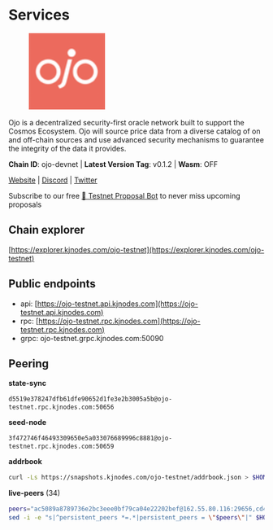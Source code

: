# Services

<figure><img src="https://raw.githubusercontent.com/kj89/cosmos-images/main/logos/ojo.png" width="150" alt=""><figcaption></figcaption></figure>

Ojo is a decentralized security-first oracle network built  to support the Cosmos Ecosystem. Ojo will source price data  from a diverse catalog of on and off-chain sources and use  advanced security mechanisms to guarantee the integrity of the data it provides.

**Chain ID**: ojo-devnet | **Latest Version Tag**: v0.1.2 | **Wasm**: OFF

[Website](https://ojo.network) | [Discord](https://discord.gg/fd8Yrex8nC) | [Twitter](https://twitter.com/ojo_network)



Subscribe to our free [🤖 Testnet Proposal Bot](https://t.me/kjnodes_testnet_proposal_bot) to never miss upcoming proposals


## Chain explorer
[https://explorer.kjnodes.com/ojo-testnet](https://explorer.kjnodes.com/ojo-testnet)

## Public endpoints

* api: [https://ojo-testnet.api.kjnodes.com](https://ojo-testnet.api.kjnodes.com)
* rpc: [https://ojo-testnet.rpc.kjnodes.com](https://ojo-testnet.rpc.kjnodes.com)
* grpc: ojo-testnet.grpc.kjnodes.com:50090

## Peering

**state-sync**

```text
d5519e378247dfb61dfe90652d1fe3e2b3005a5b@ojo-testnet.rpc.kjnodes.com:50656
```

**seed-node**

```text
3f472746f46493309650e5a033076689996c8881@ojo-testnet.rpc.kjnodes.com:50659
```

**addrbook**
```bash
curl -Ls https://snapshots.kjnodes.com/ojo-testnet/addrbook.json > $HOME/.ojo/config/addrbook.json
```

**live-peers** (34)
```bash
peers="ac5089a8789736e2bc3eee0bf79ca04e22202bef@162.55.80.116:29656,cd4d7ffdad8bd258cd90c22ec7197c0fdf9f3648@38.242.134.73:27656,b6b4a4c720c4b4a191f0c5583cc298b545c330df@65.109.28.219:21656,239caa37cb0f131b01be8151631b649dc700cd97@95.217.200.36:46656,d5519e378247dfb61dfe90652d1fe3e2b3005a5b@65.109.68.190:50656,e6b70cf272ec33d3915a94c60b68637935643fd3@194.163.167.138:59656,0ac9841750afe017b882768b0e29e72b8296d6b0@104.194.8.68:46656,5c2a752c9b1952dbed075c56c600c3a79b58c395@95.214.52.139:27226,d5b2ae8815b09a30ab253957f7eca052dde3101d@65.108.9.164:24656,f63f353c1e8b47b6fe1cbbda91b5a91673c155b3@89.163.132.156:36656,8671c2dbbfd918374292e2c760704414d853f5b7@35.215.121.109:26656,f12af93f4f59534a022192408c31fdd1d2f1bb0c@38.242.131.92:26656,affee2f485ca15c68c302ad98e8de41fcd0e71ba@162.19.238.49:26656,d9df87e2e26db62ef4014ce6e8705ee11bda304f@176.124.220.21:4669,50e9bd8647571268df2313df6c46ba9960c9f40e@178.128.88.30:26656,b6c75d1fbdc9c39daaaf52a4c0937b9f06975808@167.235.198.193:26656,23830179727e6e38933e95000cb84ece4112f78c@185.155.97.74:18656,fee808fc235e2f345caaaee1d65f818d710f6433@213.137.237.201:26656,98981d7eef057a01274473363addb7f0b17e06fa@84.21.171.25:26656,f474a520009496972515f843cdb835fc7d663779@65.109.23.114:21656,f4663c5df8ee2e2b6e1cc6a9d7ad09687a27e08c@68.183.32.158:26656,2a4497089e7076c2d836741ae38a64138233bb4b@165.22.60.23:26656,969b1e53d217abf769054777190f9a65eb8174cf@46.4.61.91:26656,4e38368e64b1951439e7d6ac3387dae9dcfef120@94.130.16.254:60956,67e95aeec46d7c5840f9685ca2b4cd725841b814@16.163.74.176:26636,0621bb73d18724cae4eb411e6b96765f95a3345e@178.63.8.245:61356,7186f24ace7f4f2606f56f750c2684d387dc39ac@65.108.231.124:12656,577606f2072f97a5107bead5b2321302092c1f7d@194.5.152.12:26656,8e69c82fd42041a5eff49bcb94ae65c037aa45a9@65.109.87.88:26156,0ccc4bd8386fbec1421e3c19c24124eeb00b3293@46.101.144.90:28656,952f01b8486a99436a5ade5a0c20089838b0427f@31.220.90.158:26656,4764a447ea3518e5017756b42ca5f6442b2f5768@5.161.114.1:26656,a23cc4cbb09108bc9af380083108262454539aeb@35.215.116.65:26656,b0968b57bcb5e527230ef3cfa3f65d5f1e4647dd@35.212.224.95:26656"
sed -i -e "s|^persistent_peers *=.*|persistent_peers = \"$peers\"|" $HOME/.ojo/config/config.toml
```
